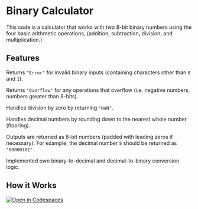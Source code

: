 # Binary Calculator
This code is a calculator that works with two 8-bit binary numbers using the four basic arithmetic operations, (addition, subtraction, division, and multiplication.)

## Features 
Returns `"Error"` for invalid binary inputs (containing characters other than `0` and `1`).

Returns `"Overflow"` for any operations that overflow (i.e. negative numbers, numbers greater than 8-bits).

Handles division by zero by returning `"NaN"`.

Handles decimal numbers by rounding down to the nearest whole number (flooring).

Outputs are returned as 8-bit numbers (padded with leading zeros if necessary). For example, the decimal number `5` should be returned as `"00000101"` .

Implemented own binary-to-decimal and decimal-to-binary conversion logic.

## How it Works
























[![Open in Codespaces](https://classroom.github.com/assets/launch-codespace-2972f46106e565e64193e422d61a12cf1da4916b45550586e14ef0a7c637dd04.svg)](https://classroom.github.com/open-in-codespaces?assignment_repo_id=17649999)
